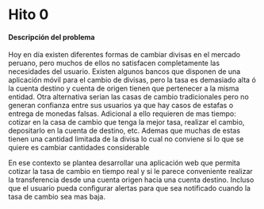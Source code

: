 # Hito 0
#### Descripción del problema

Hoy en día existen diferentes formas de cambiar divisas en el mercado peruano, pero muchos de ellos no satisfacen completamente las necesidades del usuario. Existen algunos bancos que disponen de una aplicación móvil para el cambio de divisas, pero la tasa es demasiado alta ó la cuenta destino y cuenta de origen tienen que pertenecer a la misma entidad. Otra alternativa serian las casas de cambio tradicionales pero no generan confianza entre sus usuarios ya que hay casos de estafas o entrega de monedas falsas. Adicional a ello requieren de mas tiempo: cotizar en la casa de cambio que tenga la mejor tasa, realizar el cambio, depositarlo en la cuenta de destino, etc. Ademas que muchas de estas tienen una cantidad limitada de la divisa lo cual no conviene si lo que se quiere es cambiar cantidades considerable

En ese contexto se plantea desarrollar una aplicación web que permita cotizar la tasa de cambio en tiempo real y si le parece conveniente realizar la transferencia desde una cuenta origen hacia una cuenta destino. Incluso que el usuario pueda configurar alertas para que sea notificado cuando la tasa de cambio sea mas baja.